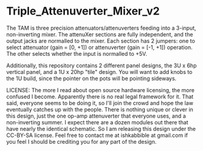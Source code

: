 # Triple_Attenuverter_Mixer_v2

The TAM is three precision attenuators/attenuverters feeding into a 3-input, non-inverting mixer. The attenuXer sections are fully independent, and the output jacks are normalled to the mixer. Each section has 2 jumpers: one to select attenuator (gain = [0, +1]) or attenuverter (gain = [-1, +1]) operation. The other selects whether the input is normalled to +5V.

Additionally, this repository contains 2 different panel designs, the 3U x 6hp vertical panel, and a 1U x 20hp "tile" design. You will want to add knobs to the 1U build, since the pointer on the pots will be pointing sideways.

LICENSE: The more I read about open source hardware licensing, the more confused I become. Apparently there is no real legal framework for it. That said, everyone seems to be doing it, so I'll join the crowd and hope the law eventually catches up with the people.
There is nothing unique or clever in this design, just the one op-amp attenuverter that everyone uses, and a non-inverting summer. I expect there are a dozen modules out there that have nearly the identical schematic. 
So I am releasing this design under the CC-BY-SA license. Feel free to contact me at ishkabbible at gmail.com if you feel I should be crediting you for any part of the design.
